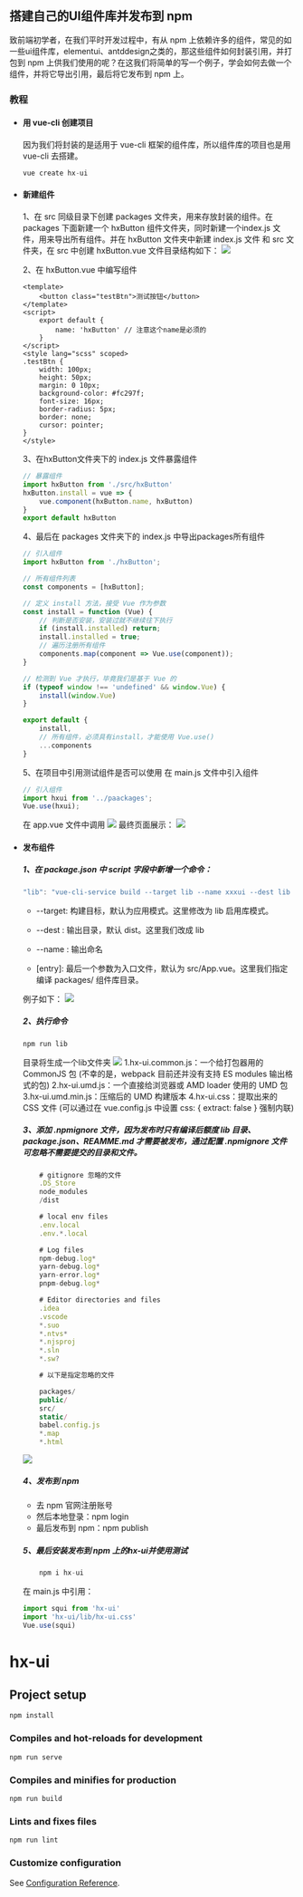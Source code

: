 ## 搭建自己的UI组件库并发布到 npm 
致前端初学者，在我们平时开发过程中，有从 npm 上依赖许多的组件，常见的如一些ui组件库，elementui、antddesign之类的，那这些组件如何封装引用，并打包到 npm 上供我们使用的呢？在这我们将简单的写一个例子，学会如何去做一个组件，并将它导出引用，最后将它发布到 npm 上。

### 教程
- #### 用 vue-cli 创建项目
    因为我们将封装的是适用于 vue-cli 框架的组件库，所以组件库的项目也是用 vue-cli 去搭建。
    ```js
    vue create hx-ui
    ```
- #### 新建组件
    1、在 src 同级目录下创建 packages 文件夹，用来存放封装的组件。在 packages 下面新建一个 hxButton 组件文件夹，同时新建一个index.js 文件，用来导出所有组件。并在 hxButton 文件夹中新建 index.js 文件 和 src 文件夹，在 src 中创建 hxButton.vue 文件目录结构如下：
    <img src="./static/1.jpg">

    2、在 hxButton.vue 中编写组件
    ```vue
    <template>
        <button class="testBtn">测试按钮</button>
    </template>
    <script>
        export default {
            name: 'hxButton' // 注意这个name是必须的
        }
    </script>
    <style lang="scss" scoped>
    .testBtn {
        width: 100px;
        height: 50px;
        margin: 0 10px;
        background-color: #fc297f;
        font-size: 16px;
        border-radius: 5px;
        border: none;
        cursor: pointer;
    }
    </style>
    ```
    3、在hxButton文件夹下的 index.js 文件暴露组件
    ```js
    // 暴露组件
    import hxButton from './src/hxButton'
    hxButton.install = vue => {
        vue.component(hxButton.name, hxButton)
    }
    export default hxButton
    ```
    4、最后在 packages 文件夹下的 index.js 中导出packages所有组件
    ```js
    // 引入组件
    import hxButton from './hxButton';

    // 所有组件列表
    const components = [hxButton];

    // 定义 install 方法，接受 Vue 作为参数
    const install = function (Vue) {
        // 判断是否安装，安装过就不继续往下执行
        if (install.installed) return;
        install.installed = true;
        // 遍历注册所有组件
        components.map(component => Vue.use(component));
    }

    // 检测到 Vue 才执行，毕竟我们是基于 Vue 的
    if (typeof window !== 'undefined' && window.Vue) {
        install(window.Vue)
    }

    export default {
        install,
        // 所有组件，必须具有install，才能使用 Vue.use()
        ...components
    }
    ```
    5、在项目中引用测试组件是否可以使用
    在 main.js 文件中引入组件
    ```js
    // 引入组件
    import hxui from '../paackages';
    Vue.use(hxui);
    ```
    在 app.vue 文件中调用
    <img src="./static/3.jpg">
    最终页面展示：
    <img src="./static/4.jpg">

- #### 发布组件
    <h5>1、在 package.json 中 script 字段中新增一个命令：</h5>

    ```js
    "lib": "vue-cli-service build --target lib --name xxxui --dest lib [entry]"
    ```
    - --target: 构建目标，默认为应用模式。这里修改为 lib 启用库模式。

    - --dest : 输出目录，默认 dist。这里我们改成 lib

    - --name : 输出命名
    
    - [entry]: 最后一个参数为入口文件，默认为 src/App.vue。这里我们指定编译 packages/ 组件库目录。

    例子如下：
    <img src="./static/5.jpg">

    <h5>2、执行命令</h5>

    ```js
    npm run lib
    ```
    目录将生成一个lib文件夹
    <img src="./static/7.jpg">
    1.hx-ui.common.js：一个给打包器用的 CommonJS 包 (不幸的是，webpack 目前还并没有支持 ES modules 输出格式的包)
    2.hx-ui.umd.js：一个直接给浏览器或 AMD loader 使用的 UMD 包
    3.hx-ui.umd.min.js：压缩后的 UMD 构建版本
    4.hx-ui.css：提取出来的 CSS 文件 (可以通过在 vue.config.js 中设置 css: { extract: false } 强制内联)

    <h5>3、添加 .npmignore 文件，因为发布时只有编译后额度 lib 目录、package.json、REAMME.md 才需要被发布，通过配置 .npmignore 文件可忽略不需要提交的目录和文件。</h5>

    ```js
        # gitignore 忽略的文件
        .DS_Store
        node_modules
        /dist

        # local env files
        .env.local
        .env.*.local

        # Log files
        npm-debug.log*
        yarn-debug.log*
        yarn-error.log*
        pnpm-debug.log*

        # Editor directories and files
        .idea
        .vscode
        *.suo
        *.ntvs*
        *.njsproj
        *.sln
        *.sw?

        # 以下是指定忽略的文件

        packages/
        public/
        src/
        static/
        babel.config.js
        *.map
        *.html
    ```
    <img src="./static/6.jpg">


    <h5>4、发布到 npm</h5>

    - 去 npm 官网注册账号
    - 然后本地登录：npm login
    - 最后发布到 npm：npm publish

    <h5>5、最后安装发布到 npm 上的hx-ui并使用测试</h5>

    ```js
        npm i hx-ui
    ```
    在 main.js 中引用：

    ```js
    import squi from 'hx-ui'
    import 'hx-ui/lib/hx-ui.css'
    Vue.use(squi)
    ```
# hx-ui

## Project setup
```
npm install
```

### Compiles and hot-reloads for development
```
npm run serve
```

### Compiles and minifies for production
```
npm run build
```

### Lints and fixes files
```
npm run lint
```

### Customize configuration
See [Configuration Reference](https://cli.vuejs.org/config/).
